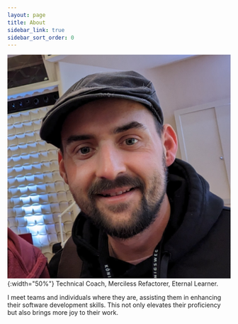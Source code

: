 ```yaml
---
layout: page
title: About
sidebar_link: true
sidebar_sort_order: 0
---
```


![Gregor Riegler!](/assets/img/Portrait.jpg){:width="50%"}
Technical Coach, Merciless Refactorer, Eternal Learner.

I meet teams and individuals where they are, assisting them in enhancing their software development skills. This not only elevates their proficiency but also brings more joy to their work.